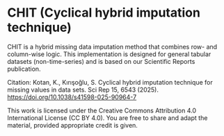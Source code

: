 # CHIT (Cyclical hybrid imputation technique)
CHIT is a hybrid missing data imputation method that combines row- and column-wise logic. This implementation is designed for general tabular datasets (non-time-series) and is based on our Scientific Reports publication.

Citation: Kotan, K., Kırışoğlu, S. Cyclical hybrid imputation technique for missing values in data sets. Sci Rep 15, 6543 (2025). https://doi.org/10.1038/s41598-025-90964-7

This work is licensed under the Creative Commons Attribution 4.0 International License (CC BY 4.0). You are free to share and adapt the material, provided appropriate credit is given.
